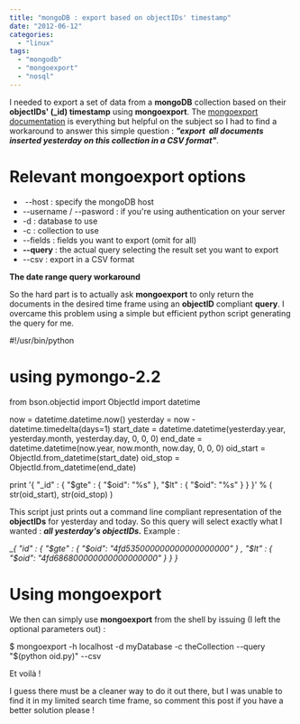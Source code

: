 ```yaml
---
title: "mongoDB : export based on objectIDs' timestamp"
date: "2012-06-12"
categories: 
  - "linux"
tags: 
  - "mongodb"
  - "mongoexport"
  - "nosql"
---
```


I needed to export a set of data from a **mongoDB** collection based on their **objectIDs' (_id) timestamp** using **mongoexport**. The [mongoexport documentation](http://www.mongodb.org/display/DOCS/mongoexport) is everything but helpful on the subject so I had to find a workaround to answer this simple question : **_"export  all documents inserted yesterday on this collection in a CSV format"_**.

# Relevant mongoexport options

-  --host : specify the mongoDB host
- \--username / --pasword : if you're using authentication on your server
- \-d : database to use
- \-c : collection to use
- \--fields : fields you want to export (omit for all)
- **\--query** : the actual query selecting the result set you want to export
- \--csv : export in a CSV format

**The date range query workaround**

So the hard part is to actually ask **mongoexport** to only return the documents in the desired time frame using an **objectID** compliant **query**. I overcame this problem using a simple but efficient python script generating the query for me.

#!/usr/bin/python

# using pymongo-2.2
from bson.objectid import ObjectId
import datetime

now = datetime.datetime.now()
yesterday = now - datetime.timedelta(days=1)
start_date = datetime.datetime(yesterday.year, yesterday.month, yesterday.day, 0, 0, 0)
end_date = datetime.datetime(now.year, now.month, now.day, 0, 0, 0)
oid_start = ObjectId.from_datetime(start_date)
oid_stop = ObjectId.from_datetime(end_date)

print '{ "_id" : { "$gte" : { "$oid": "%s" }, "$lt" : { "$oid": "%s" } } }' % ( str(oid_start), str(oid_stop) )

This script just prints out a command line compliant representation of the **objectIDs** for yesterday and today. So this query will select exactly what I wanted : _**all yesterday's objectIDs.**_ Example :

__{ "_id" : { "$gte" : { "$oid": "4fd535000000000000000000" } , "$lt" : { "$oid": "4fd686800000000000000000" } } }__

# Using mongoexport

We then can simply use **mongoexport** from the shell by issuing (I left the optional parameters out) :

$ mongoexport -h localhost -d myDatabase -c theCollection --query "$(python oid.py)" --csv

Et voilà !

I guess there must be a cleaner way to do it out there, but I was unable to find it in my limited search time frame, so comment this post if you have a better solution please !
